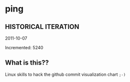 # ping

## HISTORICAL ITERATION
2011-10-07

Incremented: 5240

## What is this?? 
Linux skills to hack the github commit visualization chart `;-)`
